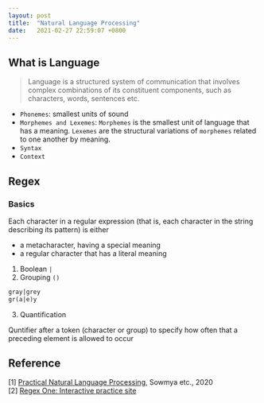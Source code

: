 ```yaml
---
layout: post
title:  "Natural Language Processing"
date:   2021-02-27 22:59:07 +0800
---
```


## What is Language

> Language is a structured system of communication that involves complex combinations of its constituent components, such as characters, words, sentences etc.

- `Phonemes`: smallest units of sound
- `Morphemes and Lexemes`: `Morphemes` is the smallest unit of language that has a meaning. `Lexemes` are the structural variations of `morphemes` related to one another by meaning.
- `Syntax`
- `Context`

## Regex

### Basics

Each character in a regular expression (that is, each character in the string describing its pattern) is either 

- a metacharacter, having a special meaning
- a regular character that has a literal meaning


1. Boolean `|`
2. Grouping `()`

```sql
gray|grey
gr(a|e)y
```

3. Quantification

Quntifier after a token (character or group) to specify how often that a preceding element is allowed to occur




## Reference

[1] [Practical Natural Language Processing](https://learning.oreilly.com/library/view/practical-natural-language/9781492054047/), Sowmya etc., 2020 <br>
[2] [Regex One: Interactive practice site](https://regexone.com/)